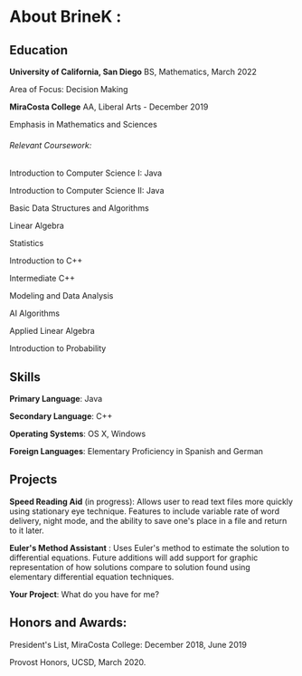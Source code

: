 # About BrineK :

## Education

**University of California, San Diego** BS, Mathematics, March 2022

Area of Focus: Decision Making

**MiraCosta College** AA, Liberal Arts - December 2019

Emphasis in Mathematics and Sciences

###### Relevant Coursework:
Introduction to Computer Science I: Java

Introduction to Computer Science II: Java 

Basic Data Structures and Algorithms 

Linear Algebra 

Statistics 

Introduction to C++ 

Intermediate C++

Modeling and Data Analysis

AI Algorithms

Applied Linear Algebra 

Introduction to Probability



## Skills
**Primary Language**: Java

**Secondary Language**: C++

**Operating Systems**: OS X, Windows

**Foreign Languages**: Elementary Proficiency in Spanish and German

## Projects
**Speed Reading Aid** (in progress): Allows user to read text files more quickly using stationary eye technique. Features
to include variable rate of word delivery, night mode, and the ability to save one's place in a file and return to it 
later. 

**Euler's Method Assistant** : Uses Euler's method to estimate the solution to differential equations. Future additions
will add support for graphic representation of how solutions compare to solution found using elementary differential 
equation techniques.

**Your Project**: What do you have for me?

## Honors and Awards:
  President's List, MiraCosta College:  December 2018, June 2019
  
  Provost Honors, UCSD, March 2020.
